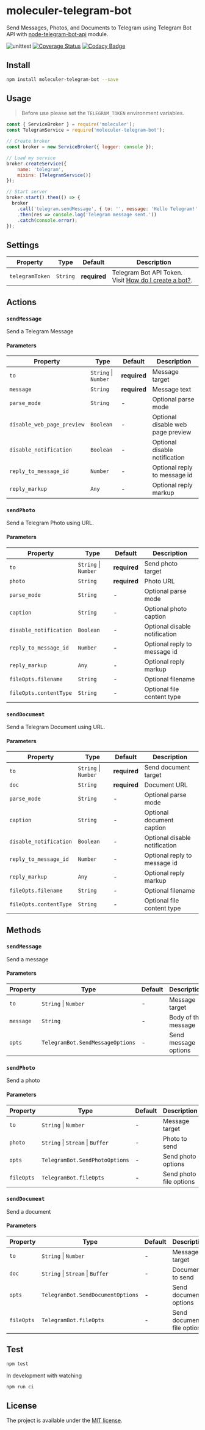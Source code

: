 # moleculer-telegram-bot

Send Messages, Photos, and Documents to Telegram using Telegram Bot API with [node-telegram-bot-api](https://github.com/yagop/node-telegram-bot-api) module.

![unittest](https://github.com/andreyunugro/moleculer-telegram-bot/actions/workflows/unittest.yml/badge.svg)
[![Coverage Status](https://coveralls.io/repos/github/andreyunugro/moleculer-telegram-bot/badge.svg?branch=main)](https://coveralls.io/github/andreyunugro/moleculer-telegram-bot?branch=main)
[![Codacy Badge](https://app.codacy.com/project/badge/Grade/c56bf6791fa1453c931c33f2badae8ef)](https://www.codacy.com/gh/andreyunugro/moleculer-telegram-bot/dashboard?utm_source=github.com&amp;utm_medium=referral&amp;utm_content=andreyunugro/moleculer-telegram-bot&amp;utm_campaign=Badge_Grade)

## Install

```sh
npm install moleculer-telegram-bot --save
```

## Usage

> Before use please set the `TELEGRAM_TOKEN` environment variables.

```js
const { ServiceBroker } = require('moleculer');
const TelegramService = require('moleculer-telegram-bot');

// Create broker
const broker = new ServiceBroker({ logger: console });

// Load my service
broker.createService({
    name: 'telegram',
    mixins: [TelegramService()]
});

// Start server
broker.start().then(() => {
  broker
    .call('telegram.sendMessage', { to: '', message: 'Hello Telegram!' })
    .then(res => console.log('Telegram message sent.'))
    .catch(console.error);
});
```

## Settings

<!-- AUTO-CONTENT-START:SETTINGS -->
| Property | Type | Default | Description |
| -------- | ---- | ------- | ----------- |
| `telegramToken` | `String` | **required** | Telegram Bot API Token. Visit [How do I create a bot?](https://core.telegram.org/bots#3-how-do-i-create-a-bot). |

<!-- AUTO-CONTENT-END:SETTINGS -->

<!-- AUTO-CONTENT-TEMPLATE:SETTINGS
| Property | Type | Default | Description |
| -------- | ---- | ------- | ----------- |
{{#each this}}
| `{{name}}` | {{type}} | {{defaultValue}} | {{description}} |
{{/each}}
{{^this}}
*No settings.*
{{/this}}

-->

## Actions

<!-- AUTO-CONTENT-START:ACTIONS -->
### `sendMessage` 

Send a Telegram Message

#### Parameters
| Property | Type | Default | Description |
| -------- | ---- | ------- | ----------- |
| `to` | `String` \| `Number` | **required** | Message target |
| `message` | `String` | **required** | Message text |
| `parse_mode` | `String` | - | Optional parse mode |
| `disable_web_page_preview` | `Boolean` | - | Optional disable web page preview |
| `disable_notification` | `Boolean` | - | Optional disable notification |
| `reply_to_message_id` | `Number` | - | Optional reply to message id |
| `reply_markup` | `Any` | - | Optional reply markup |

### `sendPhoto` 

Send a Telegram Photo using URL.

#### Parameters
| Property | Type | Default | Description |
| -------- | ---- | ------- | ----------- |
| `to` | `String` \| `Number` | **required** | Send photo target |
| `photo` | `String` | **required** | Photo URL |
| `parse_mode` | `String` | - | Optional parse mode |
| `caption` | `String` | - | Optional photo caption |
| `disable_notification` | `Boolean` | - | Optional disable notification |
| `reply_to_message_id` | `Number` | - | Optional reply to message id |
| `reply_markup` | `Any` | - | Optional reply markup |
| `fileOpts.filename` | `String` | - | Optional filename |
| `fileOpts.contentType` | `String` | - | Optional file content type |

### `sendDocument` 

Send a Telegram Document using URL.

#### Parameters
| Property | Type | Default | Description |
| -------- | ---- | ------- | ----------- |
| `to` | `String` \| `Number` | **required** | Send document target |
| `doc` | `String` | **required** | Document URL |
| `parse_mode` | `String` | - | Optional parse mode |
| `caption` | `String` | - | Optional document caption |
| `disable_notification` | `Boolean` | - | Optional disable notification |
| `reply_to_message_id` | `Number` | - | Optional reply to message id |
| `reply_markup` | `Any` | - | Optional reply markup |
| `fileOpts.filename` | `String` | - | Optional filename |
| `fileOpts.contentType` | `String` | - | Optional file content type |

<!-- AUTO-CONTENT-END:ACTIONS -->

<!-- AUTO-CONTENT-TEMPLATE:ACTIONS
{{#each this}}
### `{{name}}` {{#each badges}}{{this}} {{/each}}
{{#since}}
_<sup>Since: {{this}}</sup>_
{{/since}}

{{description}}

#### Parameters
| Property | Type | Default | Description |
| -------- | ---- | ------- | ----------- |
{{#each params}}
| `{{name}}` | {{type}} | {{defaultValue}} | {{description}} |
{{/each}}
{{^params}}
*No input parameters.*
{{/params}}

{{/each}}
-->

## Methods

<!-- AUTO-CONTENT-START:METHODS -->
### `sendMessage` 

Send a message

#### Parameters
| Property | Type | Default | Description |
| -------- | ---- | ------- | ----------- |
| `to` | `String` \| `Number` | - | Message target |
| `message` | `String` | - | Body of the message |
| `opts` | `TelegramBot.SendMessageOptions` | - | Send message options |

### `sendPhoto` 

Send a photo

#### Parameters
| Property | Type | Default | Description |
| -------- | ---- | ------- | ----------- |
| `to` | `String` \| `Number` | - | Message target |
| `photo` | `String` \| `Stream` \| `Buffer` | - | Photo to send |
| `opts` | `TelegramBot.SendPhotoOptions` | - | Send photo options |
| `fileOpts` | `TelegramBot.fileOpts` | - | Send photo file options |

### `sendDocument` 

Send a document

#### Parameters
| Property | Type | Default | Description |
| -------- | ---- | ------- | ----------- |
| `to` | `String` \| `Number` | - | Message target |
| `doc` | `String` \| `Stream` \| `Buffer` | - | Document to send |
| `opts` | `TelegramBot.SendDocumentOptions` | - | Send document options |
| `fileOpts` | `TelegramBot.fileOpts` | - | Send document file options |

<!-- AUTO-CONTENT-END:METHODS -->

<!-- AUTO-CONTENT-TEMPLATE:METHODS
{{#each this}}
### `{{name}}` {{#each badges}}{{this}} {{/each}}
{{#since}}
_<sup>Since: {{this}}</sup>_
{{/since}}

{{description}}

#### Parameters
| Property | Type | Default | Description |
| -------- | ---- | ------- | ----------- |
{{#each params}}
| `{{name}}` | {{type}} | {{defaultValue}} | {{description}} |
{{/each}}
{{^params}}
*No input parameters.*
{{/params}}

{{/each}}
-->

## Test
```sh
npm test
```

In development with watching

```sh
npm run ci
```

## License
The project is available under the [MIT license](https://tldrlegal.com/license/mit-license).
